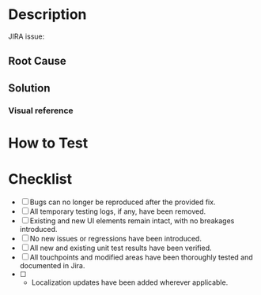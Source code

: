 # Description
JIRA issue: <!--JIRA_issue_ID-->
<!--github automatically converts JIRA IDs into clickable links-->
<!--Add reference documentations and description of changes in this PR that gives additional context to reviewers-->

## Root Cause
<!--Briefly describe the cause.-->

## Solution
<!--Briefly describe the implemented solution.-->

### Visual reference
<!--Add screenshots, video recording or other visual reference for changes if applicable-->

# How to Test
<!--Add testing steps needed to verify changes-->

# Checklist
- [ ] Bugs can no longer be reproduced after the provided fix.
- [ ] All temporary testing logs, if any, have been removed.
- [ ] Existing and new UI elements remain intact, with no breakages introduced.
- [ ] No new issues or regressions have been introduced.
- [ ] All new and existing unit test results have been verified.
- [ ] All touchpoints and modified areas have been thoroughly tested and documented in Jira.
- [ ] - Localization updates have been added wherever applicable.